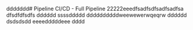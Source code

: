 ddddddd# Pipeline CI/CD - Full Pipeline 22222eeedfsadfsdfsadfsadfsa
dfsdfdfsdfs
dddddd
ssssddddd
ddddddddddweewewerwqeqrw
dddddd
dsdsdsdd
eeeedddddeee
dddd
